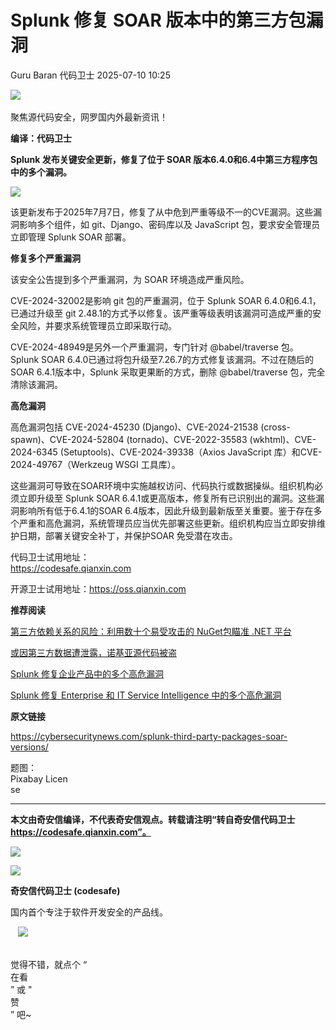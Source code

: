 #  Splunk 修复 SOAR 版本中的第三方包漏洞  
Guru Baran  代码卫士   2025-07-10 10:25  
  
![](https://mmbiz.qpic.cn/mmbiz_gif/Az5ZsrEic9ot90z9etZLlU7OTaPOdibteeibJMMmbwc29aJlDOmUicibIRoLdcuEQjtHQ2qjVtZBt0M5eVbYoQzlHiaw/640?wx_fmt=gif "")  
    
聚焦源代码安全，网罗国内外最新资讯！  
  
**编译：代码卫士**  
  
**Splunk 发布关键安全更新，修复了位于 SOAR 版本6.4.0和6.4中第三方程序包中的多个漏洞。**  
  
![](https://mmbiz.qpic.cn/mmbiz_png/oBANLWYScMQFibs0E6lyUrmFsXJM5ichgrrPab0GKvqGzskBhiaZnkug5cvfiakSlEqWrhCB8mr4gb4xqPVJEwDqxw/640?wx_fmt=png&from=appmsg "")  
  
  
该更新发布于2025年7月7日，修复了从中危到严重等级不一的CVE漏洞。这些漏洞影响多个组件，如 git、Django、密码库以及 JavaScript 包，要求安全管理员立即管理 Splunk SOAR 部署。  
  
  
**修复多个严重漏洞**  
  
  
该安全公告提到多个严重漏洞，为 SOAR 环境造成严重风险。  
  
CVE-2024-32002是影响 git 包的严重漏洞，位于 Splunk SOAR 6.4.0和6.4.1，已通过升级至 git 2.48.1的方式予以修复。该严重等级表明该漏洞可造成严重的安全风险，并要求系统管理员立即采取行动。  
  
CVE-2024-48949是另外一个严重漏洞，专门针对 @babel/traverse 包。Splunk SOAR 6.4.0已通过将包升级至7.26.7的方式修复该漏洞。不过在随后的SOAR 6.4.1版本中，Splunk 采取更果断的方式，删除 @babel/traverse 包，完全清除该漏洞。  
  
  
**高危漏洞**  
  
  
高危漏洞包括 CVE-2024-45230 (Django)、CVE-2024-21538 (cross-spawn)、CVE-2024-52804 (tornado)、CVE-2022-35583 (wkhtml)、CVE-2024-6345 (Setuptools)、CVE-2024-39338（Axios JavaScript 库）和CVE-2024-49767（Werkzeug WSGI 工具库）。  
  
这些漏洞可导致在SOAR环境中实施越权访问、代码执行或数据操纵。组织机构必须立即升级至 Splunk SOAR 6.4.1或更高版本，修复所有已识别出的漏洞。这些漏洞影响所有低于6.4.1的SOAR 6.4版本，因此升级到最新版至关重要。鉴于存在多个严重和高危漏洞，系统管理员应当优先部署这些更新。组织机构应当立即安排维护日期，部署关键安全补丁，并保护SOAR 免受潜在攻击。  
  
  
代码卫士试用地址：  
https://codesafe.qianxin.com  
  
开源卫士试用地址：https://oss.qianxin.com  
  
  
  
  
  
  
  
  
  
  
  
  
  
**推荐阅读**  
  
[第三方依赖关系的风险：利用数十个易受攻击的 NuGet包瞄准 .NET 平台](https://mp.weixin.qq.com/s?__biz=MzI2NTg4OTc5Nw==&mid=2247506255&idx=1&sn=5dff2ef15506b4ba509e43afdb2a22d8&scene=21#wechat_redirect)  
  
  
[或因第三方数据遭泄露，诺基亚源代码被盗](https://mp.weixin.qq.com/s?__biz=MzI2NTg4OTc5Nw==&mid=2247521416&idx=2&sn=af708336e0629a268e35f7a6fb2a263b&scene=21#wechat_redirect)  
  
  
[Splunk 修复企业产品中的多个高危漏洞](https://mp.weixin.qq.com/s?__biz=MzI2NTg4OTc5Nw==&mid=2247519961&idx=2&sn=8bd333df15de255db874f15d0653517b&scene=21#wechat_redirect)  
  
  
[Splunk 修复 Enterprise 和 IT Service Intelligence 中的多个高危漏洞](https://mp.weixin.qq.com/s?__biz=MzI2NTg4OTc5Nw==&mid=2247517521&idx=1&sn=4ba48f444fa6833ef1644afc64166e6d&scene=21#wechat_redirect)  
  
  
  
  
  
**原文链接**  
  
https://cybersecuritynews.com/splunk-third-party-packages-soar-versions/  
  
  
题图：  
Pixabay Licen  
se  
  
****  
**本文由奇安信编译，不代表奇安信观点。转载请注明“转自奇安信代码卫士 https://codesafe.qianxin.com”。**  
  
  
  
  
![](https://mmbiz.qpic.cn/mmbiz_jpg/oBANLWYScMSf7nNLWrJL6dkJp7RB8Kl4zxU9ibnQjuvo4VoZ5ic9Q91K3WshWzqEybcroVEOQpgYfx1uYgwJhlFQ/640?wx_fmt=jpeg "")  
  
![](https://mmbiz.qpic.cn/mmbiz_jpg/oBANLWYScMSN5sfviaCuvYQccJZlrr64sRlvcbdWjDic9mPQ8mBBFDCKP6VibiaNE1kDVuoIOiaIVRoTjSsSftGC8gw/640?wx_fmt=jpeg "")  
  
**奇安信代码卫士 (codesafe)**  
  
国内首个专注于软件开发安全的产品线。  
  
   ![](https://mmbiz.qpic.cn/mmbiz_gif/oBANLWYScMQ5iciaeKS21icDIWSVd0M9zEhicFK0rbCJOrgpc09iaH6nvqvsIdckDfxH2K4tu9CvPJgSf7XhGHJwVyQ/640?wx_fmt=gif "")  
  
   
觉得不错，就点个 “  
在看  
” 或 "  
赞  
” 吧~  
  
